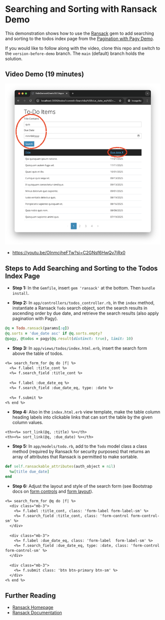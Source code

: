# Searching and Sorting with Ransack Demo

This demonstration shows how to use the [Ransack](https://github.com/activerecord-hackery/ransack#readme) gem to add searching and sorting to the todos index page from the [Pagination with Pagy Demo](https://github.com/human-se/demo-pagy-f24#readme).

If you would like to follow along with the video, clone this repo and switch to the `version-before-demo` branch. The `main` (default) branch holds the solution.

## Video Demo (19 minutes)

[![Screenshot of todos index page with a search form at the top of the page and clickable column headings that sort by column](todo_index_searching_and_sorting.png)](https://youtu.be/OInmcjheFTw?si=C2GNsf6HwQv7jRx0)

- <https://youtu.be/OInmcjheFTw?si=C2GNsf6HwQv7jRx0>

## Steps to Add Searching and Sorting to the Todos Index Page

- **Step 1:** In the `Gemfile`, insert `gem 'ransack'` at the bottom. Then `bundle install`.

- **Step 2:** In `app/controllers/todos_controller.rb`, in the `index` method, instantiate a Ransack `Todo` search object, sort the search results in ascending order by due date, and retrieve the search results (also apply pagination with Pagy).

```ruby
@q = Todo.ransack(params[:q])
@q.sorts = 'due_date asc' if @q.sorts.empty?
@pagy, @todos = pagy(@q.result(distinct: true), limit: 10)
```

- **Step 3:** In `app/views/todos/index.html.erb`, insert the search form above the table of todos.

```erb
<%= search_form_for @q do |f| %>
  <%= f.label :title_cont %>
  <%= f.search_field :title_cont %>

  <%= f.label :due_date_eq %>
  <%= f.search_field :due_date_eq, type: :date %>

  <%= f.submit %>
<% end %>
```

- **Step 4:** Also in the `index.html.erb` view template, make the table column heading labels into clickable links that can sort the table by the given column values.

```erb
<th><%= sort_link(@q, :title) %></th>
<th><%= sort_link(@q, :due_date) %></th>
```

- **Step 5:** In `app/models/todo.rb`, add to the `Todo` model class a class method (required by Ransack for security purposes) that returns an array of attributes that Ransack is permitted to make sortable.

```ruby
def self.ransackable_attributes(auth_object = nil)
  %w[title due_date]
end
```

- **Step 6:** Adjust the layout and style of the search form (see Bootstrap docs on [form controls](https://getbootstrap.com/docs/5.2/forms/form-control/) and [form layout](https://getbootstrap.com/docs/5.2/forms/layout/)).

```erb
<%= search_form_for @q do |f| %>
  <div class="mb-3">
    <%= f.label :title_cont, class: 'form-label form-label-sm' %>
    <%= f.search_field :title_cont, class: 'form-control form-control-sm' %>
  </div>

  <div class="mb-3">
    <%= f.label :due_date_eq, class: 'form-label  form-label-sm' %>
    <%= f.search_field :due_date_eq, type: :date, class: 'form-control form-control-sm' %>
  </div>

  <div class="mb-3">
    <%= f.submit class: 'btn btn-primary btn-sm' %>
  </div>
<% end %>
```

## Further Reading

- [Ransack Homepage](https://github.com/activerecord-hackery/ransack#readme)
- [Ransack Documentation](https://activerecord-hackery.github.io/ransack/)
